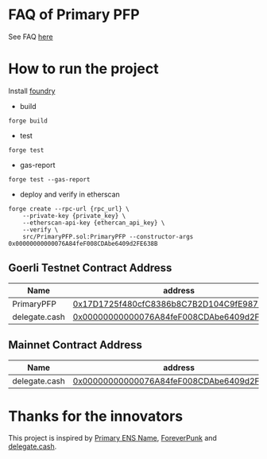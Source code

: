 # FAQ of Primary PFP
See FAQ [here](https://github.com/ForeverPFP/primary-pfp-contract/blob/main/faq.md)

# How to run the project
Install [foundry](https://book.getfoundry.sh/)

- build
```
forge build
```

- test
```
forge test 
```

- gas-report
```
forge test --gas-report
```

- deploy and verify in etherscan
```
forge create --rpc-url {rpc_url} \
    --private-key {private_key} \
    --etherscan-api-key {ethercan_api_key} \
    --verify \
    src/PrimaryPFP.sol:PrimaryPFP --constructor-args 0x00000000000076A84feF008CDAbe6409d2FE638B
```

## Goerli Testnet Contract Address

| Name | address |
| --- | --- |
| PrimaryPFP | [0x17D1725f480cfC8386b8C7B2D104C9fE98737459](https://goerli.etherscan.io/address/0x17D1725f480cfC8386b8C7B2D104C9fE98737459) |
| delegate.cash | [0x00000000000076A84feF008CDAbe6409d2FE638B](https://goerli.etherscan.io/address/0x00000000000076A84feF008CDAbe6409d2FE638B) |

## Mainnet Contract Address
| Name | address |
| --- | --- |
| delegate.cash | [0x00000000000076A84feF008CDAbe6409d2FE638B](https://etherscan.io/address/0x00000000000076A84feF008CDAbe6409d2FE638B) |


# Thanks for the innovators
This project is inspired by [Primary ENS Name](https://app.ens.domains/faq#what-is-a-primary-ens-name-record), [ForeverPunk](https://twitter.com/ForeverpunksCom) and [delegate.cash](https://delegate.cash).

